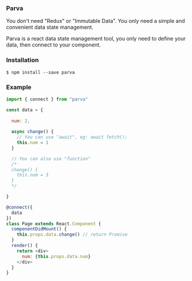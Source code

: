 ### Parva

You don't need "Redux" or "Immutable Data". You only need a simple and convenient data state management.

Parva is a react data state management tool, you only need to define your data, then connect to your component.

### Installation

```
$ npm install --save parva 
```

### Example


```javascript
import { connect } from "parva"

const data = {
  
  num: 2,
  
  async change() {
    // You can use "await", eg: await fetch(); 
    this.num = 1
  }

  // You can also use "function"
  /*
  change() {
    this.num = 3
  }
  */

}

@connect({
  data
})
class Page extends React.Component {
  componentDidMount() {
    this.props.data.change() // return Promise
  }
  render() {
    return <div>
      num: {this.props.data.num}
    </div>
  }
}
```